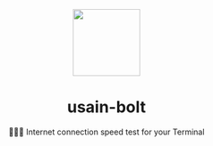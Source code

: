 <div align="center">
  <img 
    src="https://raw.githubusercontent.com/estebanborai/usain-bolt/master/assets/logo.png"
    height="120"
    width="120"
  />
  <h1>usain-bolt</h1>
  <span>🏃🏾‍♂️ Internet connection speed test for your Terminal</span>
</div>
